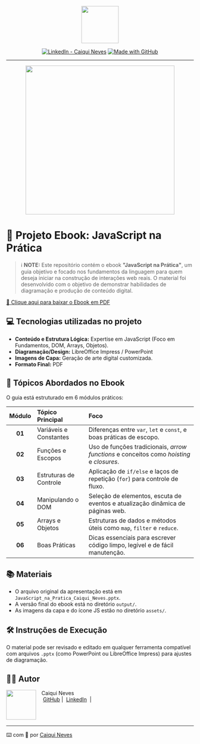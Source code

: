 <p align="center">
    <img width="100" src="./assets/banner-js.png">
</p>


<p align="center">
<a href="https://www.linkedin.com/in/caiqui-neves-541244277/"><img src="https://img.shields.io/badge/LinkedIn-Caiqui_Neves-0A66C2?logo=linkedin" alt="LinkedIn - Caiqui Neves"></a>
<a href="https://github.com/caiquineves"><img src="https://img.shields.io/badge/GitHub-Project-black?logo=github" alt="Made with GitHub"></a></p>

-------


<p align="center">
<img 
    src="./assets/cover.png"
    width="400"  
/>
</p>

# 📕 Projeto Ebook: JavaScript na Prática


> ℹ️ **NOTE:** Este repositório contém o ebook **"JavaScript na Prática"**, um guia objetivo e focado nos fundamentos da linguagem para quem deseja iniciar na construção de interações web reais. O material foi desenvolvido com o objetivo de demonstrar habilidades de diagramação e produção de conteúdo digital.

<a href="./output/JavaScript_na_Pratica_Caiqui_Neves.pdf" title="View PDF now"> 🚀 Clique aqui para baixar o Ebook em PDF</a>

## 💻 Tecnologias utilizadas no projeto

- **Conteúdo e Estrutura Lógica:** Expertise em JavaScript (Foco em Fundamentos, DOM, Arrays, Objetos).
- **Diagramação/Design:** LibreOffice Impress / PowerPoint
- **Imagens de Capa:** Geração de arte digital customizada.
- **Formato Final:** PDF

## 🧠 Tópicos Abordados no Ebook

O guia está estruturado em 6 módulos práticos:

| Módulo | Tópico Principal | Foco |
| :----: | :----------------------- | :----------------------------------------------------------------------------------------------- |
| **01** | Variáveis e Constantes | Diferenças entre `var`, `let` e `const`, e boas práticas de escopo. |
| **02** | Funções e Escopos | Uso de funções tradicionais, *arrow functions* e conceitos como *hoisting* e *closures*. |
| **03** | Estruturas de Controle | Aplicação de `if/else` e laços de repetição (`for`) para controle de fluxo. |
| **04** | Manipulando o DOM | Seleção de elementos, escuta de eventos e atualização dinâmica de páginas web. |
| **05** | Arrays e Objetos | Estruturas de dados e métodos úteis como `map`, `filter` e `reduce`. |
| **06** | Boas Práticas | Dicas essenciais para escrever código limpo, legível e de fácil manutenção. |

## 📚 Materiais

- O arquivo original da apresentação está em `JavaScript_na_Pratica_Caiqui_Neves.pptx`.
- A versão final do ebook está no diretório `output/`.
- As imagens da capa e do ícone JS estão no diretório `assets/`.

## 🛠️ Instruções de Execução

O material pode ser revisado e editado em qualquer ferramenta compatível com arquivos `.pptx` (como PowerPoint ou LibreOffice Impress) para ajustes de diagramação.

## 👨‍💻 Autor

<p>
    <img 
      align=left 
      margin=10 
      width=80 
      src="https://avatars.githubusercontent.com/u/37452836?v=4" 
    />
    <p>&nbsp&nbsp&nbspCaiqui Neves<br>
    &nbsp&nbsp&nbsp
    <a href="https://github.com/caiquineves">
    GitHub</a>&nbsp;|&nbsp;
    <a href="https://www.linkedin.com/in/caiqui-neves-541244277/">LinkedIn</a>
&nbsp;|&nbsp;
    </p>
</p>
<br/><br/>
<p>

---

⌨️ com 💜 por [Caiqui Neves](https://github.com/caiquineves)
